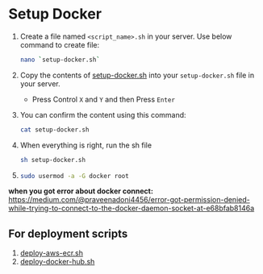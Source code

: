 # Setup Docker

1. Create a file named `<script_name>.sh` in your server.
    Use below command to create file:

    ```bash
    nano `setup-docker.sh`
    ```

2. Copy the contents of [setup-docker.sh](./setup-docker.sh) into your `setup-docker.sh` file in your server.
    - Press Control `X` and `Y` and then Press `Enter`

3. You can confirm the content using this command:
    ```bash
    cat setup-docker.sh
    ```
4. When everything is right, run the sh file
    ```bash
    sh setup-docker.sh
    ```

5. 
    ```bash
    sudo usermod -a -G docker root
    ```

**when you got error about docker connect:**
https://medium.com/@praveenadoni4456/error-got-permission-denied-while-trying-to-connect-to-the-docker-daemon-socket-at-e68bfab8146a



## For deployment scripts

1. [deploy-aws-ecr.sh](./deploy-aws-ecr.sh)
2. [deploy-docker-hub.sh](./deploy-docker-hub.sh)
